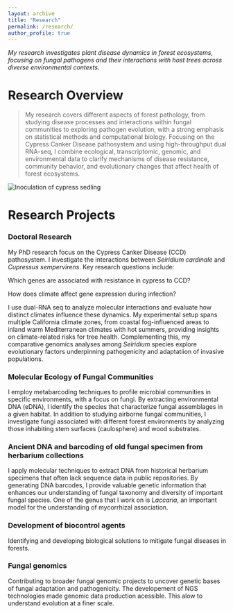 ```yaml
---
layout: archive
title: "Research"
permalink: /research/
author_profile: true
---
```

_My research investigates plant disease dynamics in forest ecosystems, focusing on fungal pathogens and their interactions with host trees across diverse environmental contexts._

# Research Overview 

> My research covers different aspects of forest pathology, from studying disease processes and interactions within fungal communities to exploring pathogen evolution, with a strong emphasis on statistical methods and computational biology. Focusing on the Cypress Canker Disease pathosystem and using high-throughput dual RNA-seq, I combine ecological, transcriptomic, genomic, and environmental data to clarify mechanisms of disease resistance, community behavior, and evolutionary changes that affect health of forest ecosystems. 

![Inoculation of cypress sedling](/images/inoculation_1.jpg)

# Research Projects

### Doctoral Research

My PhD research focus on the Cypress Canker Disease (CCD) pathosystem. I investigate the interactions between _Seiridium cardinale_ and _Cupressus sempervirens_. Key research questions include:

Which genes are associated with resistance in cypress to CCD?

How does climate affect gene expression during infection?

I use dual-RNA seq to analyze molecular interactions and evaluate how distinct climates influence these dynamics. My experimental setup spans multiple California climate zones, from coastal fog-influenced areas to inland warm Mediterranean climates with hot summers, providing insights on climate-related risks for tree health.
Complementing this, my comparative genomics analyses among _Seiridium_ species explore evolutionary factors underpinning pathogenicity and adaptatiion of invasive populations.

### Molecular Ecology of Fungal Communities

I employ metabarcoding techniques to profile microbial communities in specific environments, with a focus on fungi. By extracting environmental DNA (eDNA), I identify the species that characterize fungal assemblages in a given habitat. In addition to studying airborne fungal communities, I investigate fungi associated with different forest environments by analyzing those inhabiting stem surfaces (caulosphere) and wood substrates.

### Ancient DNA and barcoding of old fungal specimen from herbarium collections

I apply molecular techniques to extract DNA from historical herbarium specimens that often lack sequence data in public repositories. By generating DNA barcodes, I provide valuable genetic information that enhances our understanding of fungal taxonomy and diversity of important fungal species. One of the genus that I work on is _Laccaria_, an important model for the understanding of mycorrhizal association. 

### Development of biocontrol agents

Identifying and developing biological solutions to mitigate fungal diseases in forests.

### Fungal genomics

Contributing to broader fungal genomic projects to uncover genetic bases of fungal adaptation and pathogenicity. The developement of NGS technologies made genomic data production acessible. This alow to understand evolution at a finer scale. 




